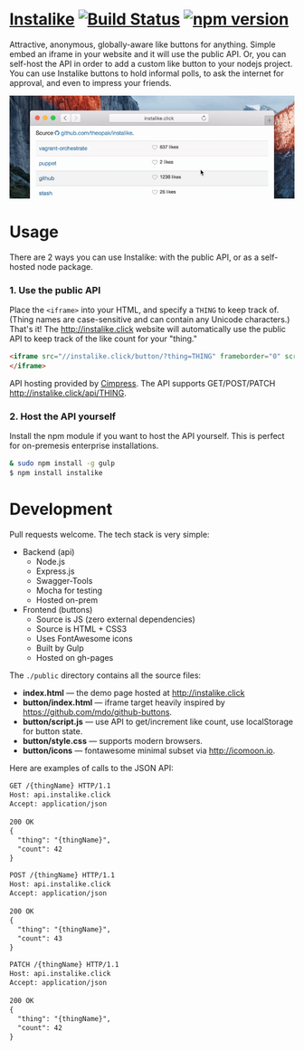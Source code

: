 # [Instalike](http://instalike.click) [![Build Status](https://travis-ci.org/theopak/instalike.svg?branch=master)](https://travis-ci.org/theopak/instalike) [![npm version](https://badge.fury.io/js/instalike.svg)](http://badge.fury.io/js/instalike)

Attractive, anonymous, globally-aware like buttons for anything. Simple embed an iframe in your website and it will use the public API. Or, you can self-host the API in order to add a custom like button to your nodejs project. You can use Instalike buttons to hold informal polls, to ask the internet for approval, and even to impress your friends.

![preview.gif](preview.gif)


# Usage

There are 2 ways you can use Instalike: with the public API, or as a self-hosted node package.

### 1. Use the public API

Place the `<iframe>` into your HTML, and specify a `THING` to keep track of. (Thing names are case-sensitive and can contain any Unicode characters.) That's it! The http://instalike.click website will automatically use the public API to keep track of the like count for your "thing."

```html
<iframe src="//instalike.click/button/?thing=THING" frameborder="0" scrolling="0" width="140px" height="16px">
</iframe>
```

API hosting provided by [Cimpress](http://cimpress.com). The API supports GET/POST/PATCH http://instalike.click/api/THING.

### 2. Host the API yourself

Install the npm module if you want to host the API yourself. This is perfect for on-premesis enterprise installations.

```bash
& sudo npm install -g gulp
$ npm install instalike
```


# Development

Pull requests welcome. The tech stack is very simple:

- Backend (api)
  - Node.js
  - Express.js
  - Swagger-Tools
  - Mocha for testing
  - Hosted on-prem
- Frontend (buttons)
  - Source is JS (zero external dependencies)
  - Source is HTML + CSS3
  - Uses FontAwesome icons
  - Built by Gulp
  - Hosted on gh-pages

The `./public` directory contains all the source files:

- **index.html** — the demo page hosted at http://instalike.click
- **button/index.html** — iframe target heavily inspired by https://github.com/mdo/github-buttons.
- **button/script.js** — use API to get/increment like count, use localStorage for button state.
- **button/style.css** — supports modern browsers.
- **button/icons** — fontawesome minimal subset via http://icomoon.io.

Here are examples of calls to the JSON API:

```
GET /{thingName} HTTP/1.1
Host: api.instalike.click
Accept: application/json

200 OK
{
  "thing": "{thingName}",
  "count": 42
}
```

```
POST /{thingName} HTTP/1.1
Host: api.instalike.click
Accept: application/json

200 OK
{
  "thing": "{thingName}",
  "count": 43
}
```

```
PATCH /{thingName} HTTP/1.1
Host: api.instalike.click
Accept: application/json

200 OK
{
  "thing": "{thingName}",
  "count": 42
}
```
